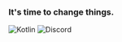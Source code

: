 ### It's time to change things. 

![Kotlin](https://img.shields.io/badge/kotlin-%237F52FF.svg?style=for-the-badge&logo=kotlin&logoColor=white) 
![Discord](https://img.shields.io/badge/Discord-%235865F2.svg?style=for-the-badge&logo=discord&logoColor=white)

